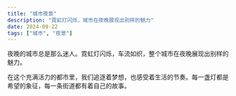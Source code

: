 ```yaml
---
title: "城市夜景"
description: "霓虹灯闪烁，城市在夜晚展现出别样的魅力"
date: 2024-09-22
tags: ["城市", "夜景"]
---
```


夜晚的城市总是那么迷人。霓虹灯闪烁，车流如织，整个城市在夜晚展现出别样的魅力。

在这个充满活力的都市里，我们追逐着梦想，也感受着生活的节奏。每一盏灯都是希望的象征，每一条街道都有着自己的故事。
